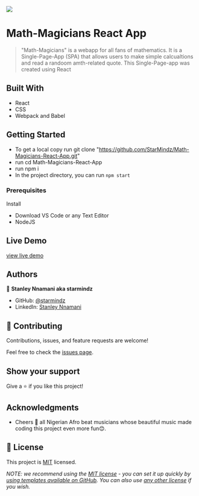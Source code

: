 ![](https://img.shields.io/badge/Microverse-blueviolet)

#  Math-Magicians React App

> "Math-Magicians"  is a webapp for all fans of mathematics. It is a Single-Page-App (SPA) that allows users to make simple calcualtions and read a randoom amth-related quote. This Single-Page-app was created using React


## Built With

- React 
- CSS
- Webpack and Babel


## Getting Started

- To get a local copy run git clone "https://github.com/StarMindz/Math-Magicians-React-App.git"
- run cd Math-Magicians-React-App
- run npm i
- In the project directory, you can run `npm start`

### Prerequisites
Install
- Download VS Code or any Text Editor
- NodeJS

## Live Demo
[view live demo](https://math-magician-react555.netlify.app/)

## Authors

👤 **Stanley Nnamani aka starmindz**

- GitHub: [@starmindz](https://github.com/starmindz)
- LinkedIn: [Stanley Nnamani](https://www.linkedin.com/in/stanley-nnamani-72224b180)

## 🤝 Contributing

Contributions, issues, and feature requests are welcome!

Feel free to check the [issues page](../../issues/).

## Show your support

Give a ⭐️ if you like this project!

## Acknowledgments

- Cheers 🥂 all Nigerian Afro beat musicians whose beautiful music made coding this project even more fun😊. 


## 📝 License

This project is [MIT](./LICENSE) licensed.

_NOTE: we recommend using the [MIT license](https://choosealicense.com/licenses/mit/) - you can set it up quickly by [using templates available on GitHub](https://docs.github.com/en/communities/setting-up-your-project-for-healthy-contributions/adding-a-license-to-a-repository). You can also use [any other license](https://choosealicense.com/licenses/) if you wish._
